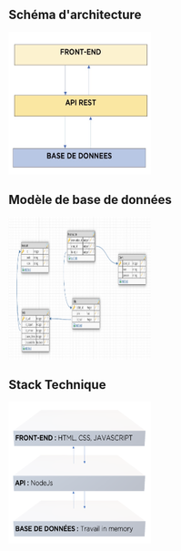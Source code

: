 <h2>Schéma d'architecture</h2>
<img src="image/Architecture.png" width="250" height="250">

<h2>Modèle de base de données</h2>
<img src="image/BDD.png" width="250" height="250">


<h2>Stack Technique</h2>
<img src="image/StackARCHITECTURE.png" width="250" height="250">